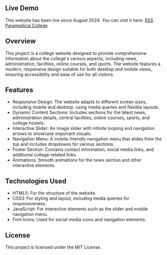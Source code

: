 <h2>Live Demo</h2>
This website has been live since August 2024. You can visit it here: <a href="http://www.rssparamedicalcollege.in/#">RSS Paramedical College</a>

<h2>Overview</h2>
This project is a college website designed to provide comprehensive information about the college's various aspects, including news, administration, facilities, online courses, and sports. The website features a modern, responsive design suitable for both desktop and mobile views, ensuring accessibility and ease of use for all visitors.

<h2>Features</h2>
<ul>
  <li>Responsive Design: The website adapts to different screen sizes, including mobile and desktop, using media queries and flexible layouts.</li>
  <li>Dynamic Content Sections: Includes sections for the latest news, administration details, central facilities, online courses, sports, and college hostels.</li>
  <li>Interactive Slider: An image slider with infinite looping and navigation arrows to showcase important visuals.</li>
  <li>Navigation Menu: A mobile-friendly navigation menu that slides from the top and includes dropdowns for various sections.</li>
  <li>Footer Section: Contains contact information, social media links, and additional college-related links.</li>
  <li>Animations: Smooth animations for the news section and other interactive elements.</li>
</ul>

<h2>Technologies Used</h2>
<ul>
  <li>HTML5: For the structure of the website.</li>
  <li>CSS3: For styling and layout, including media queries for responsiveness.</li>
  <li>JavaScript: For interactive elements such as the slider and mobile navigation menu.</li>
  <li>Font Icons: Used for social media icons and navigation elements.</li>
</ul>

<h2>License</h2>
This project is licensed under the MIT License.
